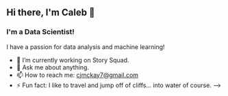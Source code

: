 ## Hi there, I'm Caleb 👋

### I'm a Data Scientist!

I have a passion for data analysis and machine learning!

- 🔭 I’m currently working on Story Squad.
- 💬 Ask me about anything.
- 📫 How to reach me: cjmckay7@gmail.com
- ⚡ Fun fact: I like to travel and jump off of cliffs... into water of course.
-->
